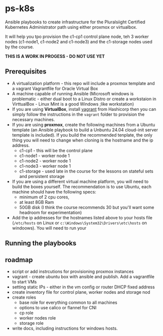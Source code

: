 # ps-k8s
Ansible playbooks to create infrastructure for the Pluralsiight Certified Kubernetes Administrator path using either proxmox or virtualbox.

It will help you tpo provision the c1-cp1 control plane node, teh 3 worker nodes (c1-node1, c1-node2 and c1-node3) and the c1-storage nodes used by the course.

**THIS IS A WORK IN PROGESS - DO NOT USE YET**


## Prerequisites
 - A virtualization platform - this repo will include a proxmox template and a vagrant Vagrantfile for Oracle Virtual Box
 - A machine capable of running Ansible (Microsoft windows is problematic - either dual boot to a Linux Distro or create a workstaion in VirttualBox - Linux Mint is a good Windows ;like workstation)
 - If you are using **VirtualBox**, install [vagrant](https://developer.hashicorp.com/vagrant/install?product_intent=vagrant) from Hashicorp then you can simply follow the instructions in the `vagrant` folder to provision the necessary machines.
 - If you are using **proxmox**, create the following machines from a Ubuntu template (an Ansible playbook to build a Unbuntu 24.04 cloud-init server template is included). If you build the recommended tenplate, the only thing you will need to change when cloning is the hostname and the ip address.
    - c1-cp1 - this will be the control plane
    - c1-node1 - worker node 1
    - c1-node2 - worker node 1
    - c1-node3 - worker node 1
    - c1-storage - used late in the course for the lessons on stateful sets and persistent storage
- If you are using a different virtual machine platform, you will need to build the boxes yourself. The recommendation is to use Ubuntu, each machine should have the following specs:
    -  minimum of 2 cpu cores, 
    - at least 8GB Ram 
    - 50GB disk (I think the course recommends 30 but you'll want some headroom for experimentation)    
- Add the ip addresses for the hostnames listed above to your hosts file (`/etc/hosts` on Linux or `c:\Windows\System32\Drivers\etc\hosts` on windoows). You will need to run your 

## Running the playbooks

## roadmap
 - script or add instrcutions for provisioning proxmox instances
 - vagrant - create ubuntu box with ansible and publish. Add a vagrantfile to start VMs
 - setting static IPs - either in the vm config or router DHCP fixed address
 - create inventory file for control plane, worker nodes and storage nod
 - create roles
    - base role for everything common to all machines
    - options to use calico or flannel for CNI
    - cp role
    - worker nodes role
    - storage role
- write docs, including instructions for windows hosts.